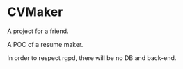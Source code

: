# CVMaker
A project for a friend.

A POC of a resume maker.

In order to respect rgpd, there will be no DB and back-end.
